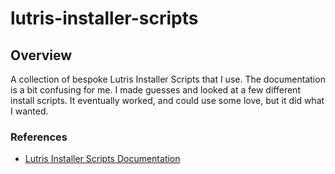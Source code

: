 # lutris-installer-scripts

## Overview

A collection of bespoke Lutris Installer Scripts that I use. The documentation
is a bit confusing for me. I made guesses and looked at a few different install
scripts. It eventually worked, and could use some love, but it did what I
wanted.

### References

* [Lutris Installer Scripts Documentation](https://github.com/lutris/lutris/blob/master/docs/installers.rst)
